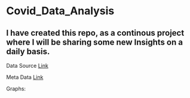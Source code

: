 # Covid_Data_Analysis

## I have created this repo, as a continous project where I will be sharing some new Insights on a daily basis.

Data Source [Link](https://github.com/owid/covid-19-data/tree/master/public/data)

Meta Data [Link](https://github.com/owid/covid-19-data/blob/master/public/data/owid-covid-codebook.csv)

Graphs:

